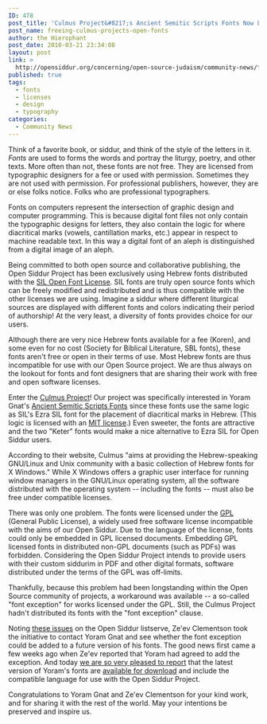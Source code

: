 ```yaml
---
ID: 478
post_title: 'Culmus Project&#8217;s Ancient Semitic Scripts Fonts Now Licensed GPL with &#8220;font exception&#8221;'
post_name: freeing-culmus-projects-open-fonts
author: the Hierophant
post_date: 2010-03-21 23:34:08
layout: post
link: >
  http://opensiddur.org/concerning/open-source-judaism/community-news/freeing-culmus-projects-open-fonts/
published: true
tags:
  - fonts
  - licenses
  - design
  - typography
categories:
  - Community News
---
```

Think of a favorite book, or siddur, and think of the style of the letters in it.	<em>Fonts</em> are used to forms the words and portray the liturgy, poetry, and other texts. More often than not, these fonts are not free. They are licensed from typographic designers for a fee or used with permission. Sometimes they are not used with permission. For professional publishers, however, they are or else folks notice. Folks who are professional typographers.

Fonts on computers represent the intersection of graphic design and computer programming. This is because digital font files not only contain the typographic designs for letters, they also contain the logic for where diacritical marks (vowels, cantillation marks, etc.) appear in respect to machine readable text. In this way a digital font of an aleph is distinguished from a digital image of an aleph.

Being committed to both open source and collaborative publishing, the Open Siddur Project has been exclusively using Hebrew fonts distributed with the <a href="http://en.wikipedia.org/wiki/SIL_Open_Font_License">SIL Open Font License</a>. SIL fonts are truly open source fonts which can be freely modified and redistributed and is thus compatible with the other licenses we are using. Imagine a siddur where different liturgical sources are displayed with different fonts and colors indicating their period of authorship! At the very least, a diversity of fonts provides choice for our users.

Although there are very nice Hebrew fonts available for a fee (Koren), and some even for no cost (Society for Biblical Literature, SBL fonts), these fonts aren't free or open in their terms of use. Most Hebrew fonts are thus incompatible for use with our Open Source project. We are thus always on the lookout for fonts and font designers that are sharing their work with free and open software licenses. 

Enter the <a href="http://culmus.sourceforge.net/">Culmus Project</a>! Our project was specifically interested in Yoram Gnat's <a href="http://culmus.sourceforge.net/ancient/index.html">Ancient Semitic  Scripts Fonts</a> since these fonts use the same logic as SIL's Ezra SIL font for the placement of diacritical marks in Hebrew. (This logic is licensed with an <a href="http://en.wikipedia.org/wiki/MIT_license">MIT license</a>.) Even sweeter, the fonts are attractive and the two "Keter" fonts would make a nice alternative to Ezra SIL for Open Siddur users.

According to their website, Culmus "aims at providing the Hebrew-speaking GNU/Linux and Unix community with a basic collection of Hebrew fonts for X Windows." While X Windows offers a graphic user interface for running window managers in the GNU/Linux operating system, all the software distributed with the operating system -- including the fonts -- must also be free under compatible licenses.

There was only one problem. The fonts were licensed under the <a href="http://en.wikipedia.org/wiki/Gpl">GPL</a> (General Public License), a widely used free software license incompatible with the aims of our Open Siddur. Due to the language of the license, fonts could only be embedded in GPL licensed documents. Embedding GPL licensed fonts in distributed non-GPL documents (such as PDFs) was forbidden. Considering the Open Siddur Project intends to provide users with their custom siddurim in PDF and other digital formats, software distributed under the terms of the GPL was off-limits.

Thankfully, because this problem had been longstanding within the Open Source community of projects, a workaround was available -- a so-called "font exception" for works licensed under the GPL. Still, the Culmus Project hadn't distributed its fonts with the "font exception" clause.

Noting <a href="http://groups.google.com/group/opensiddur-talk/browse_thread/thread/c8d20f9c75dc60e8/66aa59746b7a9341?lnk=gst&amp;q=culmus#66aa59746b7a9341">these issues</a> on the Open Siddur listserve, Ze'ev Clementson took the initiative to contact Yoram Gnat and see whether the font exception could be added to a future version of his fonts. The good news first came a few weeks ago when Ze'ev reported that Yoram had agreed to add the exception. And today <a href="http://groups.google.com/group/opensiddur-tech/browse_thread/thread/a1c5904fca652f13?hl=en">we are so very pleased to report</a> that the latest version of Yoram's fonts are <a href="http://culmus.sourceforge.net/ancient/index.html">available for download</a> and include the compatible language for use with the Open Siddur Project.

Congratulations to Yoram Gnat and Ze'ev Clementson for your kind work, and for sharing it with the rest of the world. May your intentions be preserved and inspire us.